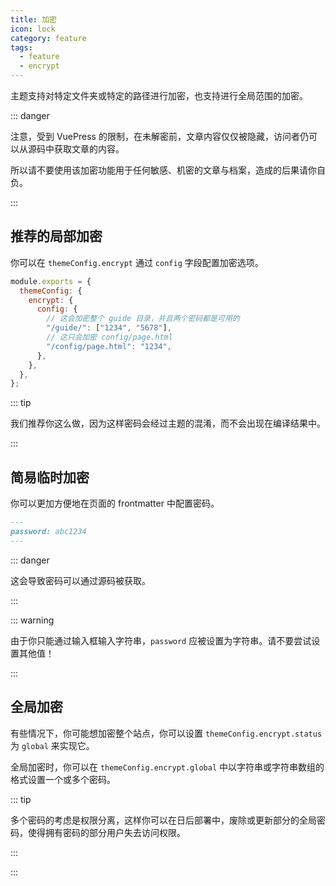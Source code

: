 ```yaml
---
title: 加密
icon: lock
category: feature
tags:
  - feature
  - encrypt
---
```


主题支持对特定文件夹或特定的路径进行加密，也支持进行全局范围的加密。

::: danger

注意，受到 VuePress 的限制，在未解密前，文章内容仅仅被隐藏，访问者仍可以从源码中获取文章的内容。

所以请不要使用该加密功能用于任何敏感、机密的文章与档案，造成的后果请你自负。

:::

<!-- more -->

## 推荐的局部加密

你可以在 `themeConfig.encrypt` 通过 `config` 字段配置加密选项。

```js {4-9}
module.exports = {
  themeConfig: {
    encrypt: {
      config: {
        // 这会加密整个 guide 目录，并且两个密码都是可用的
        "/guide/": ["1234", "5678"],
        // 这只会加密 config/page.html
        "/config/page.html": "1234",
      },
    },
  },
};
```

::: tip

我们推荐你这么做，因为这样密码会经过主题的混淆，而不会出现在编译结果中。

:::

## 简易临时加密

你可以更加方便地在页面的 frontmatter 中配置密码。

```md
---
password: abc1234
---
```

::: danger

这会导致密码可以通过源码被获取。

:::

::: warning

由于你只能通过输入框输入字符串，`password` 应被设置为字符串。请不要尝试设置其他值！

:::

## 全局加密

有些情况下，你可能想加密整个站点，你可以设置 `themeConfig.encrypt.status` 为 `global` 来实现它。

全局加密时，你可以在 `themeConfig.encrypt.global` 中以字符串或字符串数组的格式设置一个或多个密码。

::: tip

多个密码的考虑是权限分离，这样你可以在日后部署中，废除或更新部分的全局密码，使得拥有密码的部分用户失去访问权限。

:::

:::

